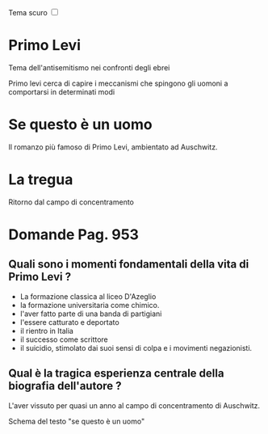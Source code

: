 <link rel="stylesheet" href="../style.css">

<label style="position:static;" for="tema-scuro">Tema scuro
<input type="checkbox" id="tema-scuro"></input>
</label>

# Primo Levi
Tema dell'antisemitismo nei confronti degli ebrei

Primo levi cerca di capire i meccanismi che spingono gli uomoni a comportarsi in determinati modi


# Se questo è un uomo
Il romanzo più famoso di Primo Levi, ambientato ad Auschwitz.

# La tregua
Ritorno dal campo di concentramento


# Domande Pag. 953

## Quali sono i momenti fondamentali della vita di Primo Levi ? 
- La formazione classica al liceo D'Azeglio
- la formazione universitaria come chimico.
- l'aver fatto parte di una banda di partigiani
- l'essere catturato e deportato
- il rientro in Italia
- il successo come scrittore
- il suicidio, stimolato dai suoi sensi di colpa e i movimenti negazionisti.

## Qual è la tragica esperienza centrale della biografia dell'autore ? 
L'aver vissuto per quasi un anno al campo di concentramento di Auschwitz.

Schema del testo "se questo è un uomo"
